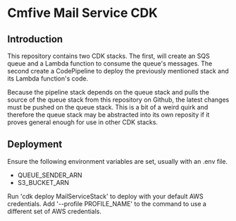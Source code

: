 # Cmfive Mail Service CDK

## Introduction
This repository contains two CDK stacks. The first, will create an SQS queue and a Lambda function to consume the queue's messages. The second create a CodePipeline to deploy the previously mentioned stack and its Lambda function's code.

Because the pipeline stack depends on the queue stack and pulls the source of the queue stack from this repository on Github, the latest changes must be pushed on the queue stack. This is a bit of a weird quirk and therefore the queue stack may be abstracted into its own reposity if it proves general enough for use in other CDK stacks.

## Deployment
Ensure the following environment variables are set, usually with an .env file.
* QUEUE_SENDER_ARN
* S3_BUCKET_ARN

Run 'cdk deploy MailServiceStack' to deploy with your default AWS credentials. Add '--profile PROFILE_NAME' to the command to use a different set of AWS credentials.
